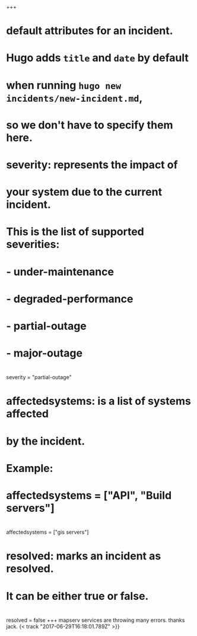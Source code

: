 +++
# default attributes for an incident.
#
# Hugo adds `title` and `date` by default
# when running `hugo new incidents/new-incident.md`,
# so we don't have to specify them here.

# severity: represents the impact of
# your system due to the current incident.
# This is the list of supported severities:
#
# - under-maintenance
# - degraded-performance
# - partial-outage
# - major-outage
#
severity = "partial-outage"

# affectedsystems: is a list of systems affected
# by the incident.
# Example:
# affectedsystems = ["API", "Build servers"]
#
affectedsystems = ["gis servers"]

# resolved: marks an incident as resolved.
# It can be either true or false.
#
resolved = false
+++
mapserv services are throwing many errors. thanks jack. {< track "2017-06-29T16:18:01.789Z" >}}

